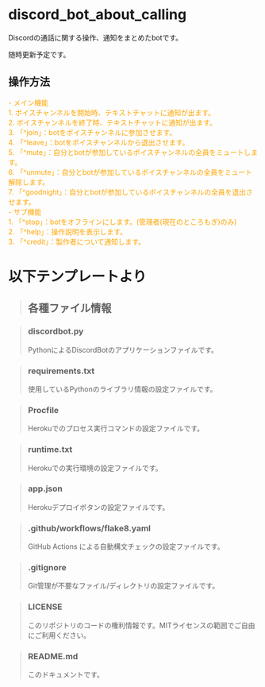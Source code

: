 # discord_bot_about_calling

Discordの通話に関する操作、通知をまとめたbotです。

随時更新予定です。

## 操作方法

<span style="color: orange; ">
- メイン機能<br>
1. ボイスチャンネルを開始時、テキストチャットに通知が出ます。<br>
2. ボイスチャンネルを終了時、テキストチャットに通知が出ます。  <br>
3. 「^join」：botをボイスチャンネルに参加させます。<br>
4. 「^leave」：botをボイスチャンネルから退出させます。<br>
5. 「^mute」：自分とbotが参加しているボイスチャンネルの全員をミュートします。<br>
6. 「^unmute」：自分とbotが参加しているボイスチャンネルの全員をミュート解除します。<br>
7. 「^goodnight」：自分とbotが参加しているボイスチャンネルの全員を退出させます。<br>
- サブ機能  <br>
1. 「^stop」：botをオフラインにします。(管理者(現在のところもぎ)のみ)  <br>
2. 「^help」：操作説明を表示します。  <br>
3. 「^credit」：製作者について通知します。<br>
</span>  

# 以下テンプレートより

>## 各種ファイル情報

>### discordbot.py
>PythonによるDiscordBotのアプリケーションファイルです。

>### requirements.txt
>使用しているPythonのライブラリ情報の設定ファイルです。

>### Procfile
>Herokuでのプロセス実行コマンドの設定ファイルです。

>### runtime.txt
>Herokuでの実行環境の設定ファイルです。

>### app.json
>Herokuデプロイボタンの設定ファイルです。

>### .github/workflows/flake8.yaml
>GitHub Actions による自動構文チェックの設定ファイルです。

>### .gitignore
>Git管理が不要なファイル/ディレクトリの設定ファイルです。

>### LICENSE
>このリポジトリのコードの権利情報です。MITライセンスの範囲でご自由にご利用ください。

>### README.md
>このドキュメントです。

